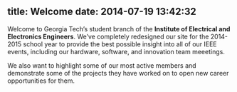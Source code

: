 title: Welcome
date: 2014-07-19 13:42:32
---

Welcome to Georgia Tech’s student branch of the __Institute of Electrical and Electronics Engineers__. We’ve completely redesigned our site for the 2014-2015 school year to provide the best possible insight into all of our IEEE events,  including our hardware, software, and innovation team meeetings.

We also want to highlight some of our most active members and demonstrate some of the projects they have worked on to open new career opportunities for them.
